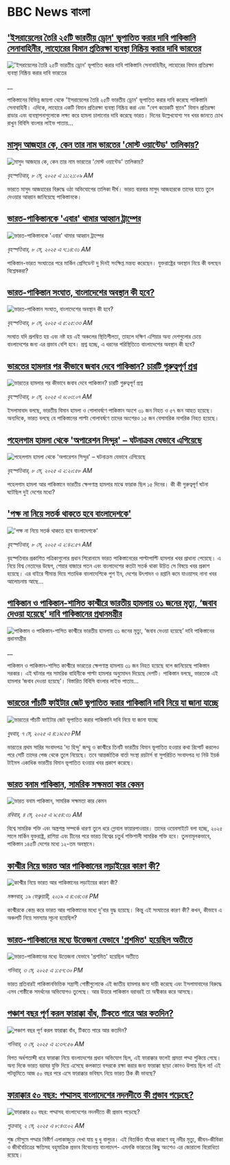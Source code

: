 # BBC News বাংলা## ['ইসরায়েলের তৈরি ২৫টি ভারতীয় ড্রোন' ভূপাতিত করার দাবি পাকিস্তানি সেনাবাহিনীর, লাহোরের বিমান প্রতিরক্ষা ব্যবস্থা নিষ্ক্রিয় করার দাবি ভারতের](https://www.bbc.co.uk/bengali/live/crk2mmmrejyt?at_campaign=githubrss)!['ইসরায়েলের তৈরি ২৫টি ভারতীয় ড্রোন' ভূপাতিত করার দাবি পাকিস্তানি সেনাবাহিনীর, লাহোরের বিমান প্রতিরক্ষা ব্যবস্থা নিষ্ক্রিয় করার দাবি ভারতের](https://ichef.bbci.co.uk/ace/standard/240/cpsprodpb/dc47/live/2418c3b0-2bf5-11f0-8f57-b7237f6a66e6.jpg)__পাকিস্তানের বিভিন্ন জায়গা থেকে 'ইসরায়েলের তৈরি ২৫টি ভারতীয় ড্রোন' ভূপাতিত করার দাবি করেছে পাকিস্তানি সেনাবাহিনী। এদিকে, লাহোরে একটি বিমান প্রতিরক্ষা ব্যবস্থা নিষ্ক্রিয় করা এবং "বেশ কয়েকটি স্থানে" বিমান প্রতিরক্ষা রাডার এবং ব্যবস্থাপনাগুলোকে লক্ষ্য করে হামলা চালানোর দাবি করেছে ভারত। দিনের উল্লেখযোগ্য সব খবর জানতে চোখ রাখুন বিবিসি বাংলার লাইভ পাতায়...## [মাসুদ আজহার কে, কেন তার নাম ভারতের 'মোস্ট ওয়ান্টেড' তালিকায়?](https://www.bbc.com/bengali/articles/ce82dy1jm7yo?at_campaign=githubrss)![মাসুদ আজহার কে, কেন তার নাম ভারতের 'মোস্ট ওয়ান্টেড' তালিকায়?](https://ichef.bbci.co.uk/ace/standard/240/cpsprodpb/b0c2/live/45362af0-2bdd-11f0-b26b-ab62c890638b.jpg)_বৃহস্পতিবার, ৮ মে, ২০২৫ এ ১১:২১:০৯ AM_ভারতে মাসুদ আজহারের বিরুদ্ধে ওঠা অভিযোগের তালিকা দীর্ঘ। ভারত বারবার মাসুদ আজহারকে তাদের হাতে তুলে দেওয়ার আহ্বান জানিয়েছে পাকিস্তানকে।## [ভারত-পাকিস্তানকে 'এবার' থামার আহ্বান ট্রাম্পের ](https://www.bbc.com/bengali/articles/c0ln88kx06ro?at_campaign=githubrss)![ভারত-পাকিস্তানকে 'এবার' থামার আহ্বান ট্রাম্পের ](https://ichef.bbci.co.uk/ace/standard/240/cpsprodpb/85c7/live/054fa720-2bd5-11f0-8f57-b7237f6a66e6.jpg)_বৃহস্পতিবার, ৮ মে, ২০২৫ এ ৭:১৪:৩১ AM_পাকিস্তান-ভারত সংঘাতের পরে মার্কিন প্রেসিডেন্ট দু দিনই সংক্ষিপ্ত মন্তব্য করেছেন। যুক্তরাষ্ট্রের অবস্থান নিয়ে কী বলছেন বিশ্লেষকরা?## [ভারত-পাকিস্তান সংঘাত, বাংলাদেশের অবস্থান কী হবে?](https://www.bbc.com/bengali/articles/cgrgrv14179o?at_campaign=githubrss)![ভারত-পাকিস্তান সংঘাত, বাংলাদেশের অবস্থান কী হবে?](https://ichef.bbci.co.uk/ace/standard/240/cpsprodpb/1655/live/30d55060-2b8b-11f0-8f57-b7237f6a66e6.jpg)_বৃহস্পতিবার, ৮ মে, ২০২৫ এ ৫:২৫:৩৩ AM_সংঘাত যদি প্রলম্বিত হয় এবং নষ্ট হয় এই অঞ্চলের স্থিতিশীলতা, তাহলে দক্ষিণ এশিয়ার অন্য দেশগুলোর চেয়ে বাংলাদেশের জন্য এর প্রভাব বেশি হবে। প্রশ্ন হচ্ছে, এ ধরনের পরিস্থিতিতে বাংলাদেশের অবস্থান কী হবে?## [ভারতের হামলার পর কীভাবে জবাব দেবে  পাকিস্তান? চারটি গুরুত্বপূর্ণ প্রশ্ন](https://www.bbc.com/bengali/articles/cn4w44wz9ylo?at_campaign=githubrss)![ভারতের হামলার পর কীভাবে জবাব দেবে  পাকিস্তান? চারটি গুরুত্বপূর্ণ প্রশ্ন](https://ichef.bbci.co.uk/ace/standard/240/cpsprodpb/2db6/live/8dd210a0-2bb3-11f0-b26b-ab62c890638b.jpg)_বৃহস্পতিবার, ৮ মে, ২০২৫ এ ৬:০৩:০৭ AM_ইসলামাবাদ বলছে, ভারতীয় বিমান হামলা ও গোলাবর্ষণে পাকিস্তান অংশে ৩১ জন নিহত ও ৫৭ জন আহত হয়েছে। অন্যদিকে, ভারত বলছে যে পাকিস্তানের পাল্টা গোলাবর্ষণে তাদের অংশেরও ১৫ জন বেসামরিক নাগরিক নিহত হয়েছে।## [পহেলগাম হামলা থেকে 'অপারেশন সিন্দুর' – ঘটনাক্রম যেভাবে এগিয়েছে](https://www.bbc.com/bengali/articles/c62x2047z1go?at_campaign=githubrss)![পহেলগাম হামলা থেকে 'অপারেশন সিন্দুর' – ঘটনাক্রম যেভাবে এগিয়েছে](https://ichef.bbci.co.uk/ace/standard/240/cpsprodpb/32e4/live/40dcf420-2b47-11f0-b26b-ab62c890638b.jpg)_বৃহস্পতিবার, ৮ মে, ২০২৫ এ ২:২০:৫৮ AM_পহেলগাম হামলা আর পাকিস্তানে ভারতীয় ক্ষেপণাস্ত্র হামলার মাঝে ফারাক ছিল ১৫ দিনের। কী কী গুরুত্বপূর্ণ ঘটনা ঘটেছিল দুই দেশের মধ্যে?## ['পক্ষ না নিয়ে সতর্ক থাকতে হবে বাংলাদেশকে'](https://www.bbc.com/bengali/articles/c89g943l87do?at_campaign=githubrss)!['পক্ষ না নিয়ে সতর্ক থাকতে হবে বাংলাদেশকে'](https://ichef.bbci.co.uk/ace/standard/240/cpsprodpb/0628/live/b4be2300-2bb5-11f0-b9f3-5967e5834e8d.jpg)_বৃহস্পতিবার, ৮ মে, ২০২৫ এ ২:৪২:৫৭ AM_বৃহস্পতিবার প্রকাশিত পত্রিকাগুলোর প্রধান শিরোনামে ভারত পাকিস্তানেরের পাল্টাপাল্টি হামলার খবর প্রাধান্য পেয়েছে। এ নিয়ে বিশ্ব নেতাদের উদ্বেগ, শেয়ার বাজারে পতন এবং বাংলাদেশের কতটা সতর্ক থাকা উচিত সে বিষয়ে খবর প্রকাশ হয়েছে। এর বাইরে সীমান্ত দিয়ে শতাধিক বাংলাদেশিকে পুশ ইন, দেশের উৎপাদন ও রপ্তানি কমে যাওয়াসহ নানা খবর আলোচনায় আছে...## [পাকিস্তান ও পাকিস্তান-শাসিত কাশ্মীরে ভারতীয় হামলায় ৩১ জনের মৃত্যু, ‘জবাব দেওয়া হয়েছে’ দাবি পাকিস্তানের প্রধানমন্ত্রীর](https://www.bbc.co.uk/bengali/live/cvgpgwrnkeyt?at_campaign=githubrss)![পাকিস্তান ও পাকিস্তান-শাসিত কাশ্মীরে ভারতীয় হামলায় ৩১ জনের মৃত্যু, ‘জবাব দেওয়া হয়েছে’ দাবি পাকিস্তানের প্রধানমন্ত্রীর](https://ichef.bbci.co.uk/ace/standard/240/cpsprodpb/20fe/live/90ed1410-2b36-11f0-8ff1-59f5dcf8e9f5.jpg)__পাকিস্তান ও পাকিস্তান-শাসিত কাশ্মীরে ভারতের ক্ষেপণাস্ত্র হামলায় ৩১ জন নিহত হয়েছে বলে জানিয়েছে পাকিস্তান সরকার। এই ঘটনার পর সামরিক বাহিনীকে পাল্টা হামলার অনুমোদন দিয়েছে দেশটি। পাকিস্তান বলছে,  ভারতকে এই হামলার ‘জবাব দেওয়া হয়েছে’। বিস্তারিত বিবিসি বাংলার লাইভ পাতায়...## [ভারতের পাঁচটি ফাইটার জেট ভূপাতিত করার পাকিস্তানি দাবি নিয়ে যা জানা যাচ্ছে](https://www.bbc.com/bengali/articles/cz6d674pdqeo?at_campaign=githubrss)![ভারতের পাঁচটি ফাইটার জেট ভূপাতিত করার পাকিস্তানি দাবি নিয়ে যা জানা যাচ্ছে](https://ichef.bbci.co.uk/ace/standard/240/cpsprodpb/6125/live/717e06d0-2b53-11f0-b26b-ab62c890638b.jpg)_বুধবার, ৭ মে, ২০২৫ এ ৪:১৯:৫৩ PM_ভারতের প্রথম সারির সংবাদপত্র 'দ্য হিন্দু' জম্মু ও কাশ্মীরে তিনটি ভারতীয় বিমান ভূপাতিত হওয়ার কথা রিপোর্ট করলেও পরে সেটি তাদের পেজ থেকে তুলে নিয়েছে। তবে আন্তর্জাতিক বার্তা সংস্থা রয়টার্স বা সুপরিচিত সংবাদপত্র দ্য নিউ ইয়র্ক টাইমস একাধিক ভারতীয় বিমান ভূপাতিত হওয়ার খবর প্রকাশ করেছে।## [ভারত বনাম পাকিস্তান, সামরিক সক্ষমতা কার কেমন ](https://www.bbc.com/bengali/articles/c62gm3y9dl1o?at_campaign=githubrss)![ভারত বনাম পাকিস্তান, সামরিক সক্ষমতা কার কেমন ](https://ichef.bbci.co.uk/ace/standard/240/cpsprodpb/b45e/live/e470bad0-268e-11f0-b26b-ab62c890638b.jpg)_রবিবার, ৪ মে, ২০২৫ এ ৯:৫৪:৩১ AM_বিশ্বে সামরিক শক্তি এবং অস্ত্রশস্ত্র সম্পর্কে ধারণা তুলে ধরে গ্লোবাল ফায়ারপাওয়ার। তাদের ওয়েবসাইটে বলা হচ্ছে, ২০২৫ সালে মার্কিন যুক্তরাষ্ট্র, রাশিয়া এবং চীনের পরে ভারত বিশ্বের চতুর্থ শক্তিশালী সামরিক শক্তি হবে। তুলনামূলকভাবে, পাকিস্তান ১৪৫টি দেশের মধ্যে ১২-তম অবস্থানে।## [কাশ্মীর নিয়ে ভারত আর পাকিস্তানের লড়াইয়ের কারণ কী?](https://www.bbc.com/bengali/news-47292738?at_campaign=githubrss)![কাশ্মীর নিয়ে ভারত আর পাকিস্তানের লড়াইয়ের কারণ কী?](https://ichef.bbci.co.uk/ace/standard/240/cpsprodpb/E2EA/production/_105709085__105648048_hi052329226.jpg)_মঙ্গলবার, ১৯ ফেব্রুয়ারী, ২০১৯ এ ৪:৩৪:৩৪ PM_কাশ্মীরকে কেন্দ্র করে ভারত আর পাকিস্তানের মধ্যে দু'বার যুদ্ধ হয়েছে। কিন্তু এই সংঘাতের কারণ কী? কখন, কীভাবে এ অঞ্চলটি নিয়ে সমস্যার সূচনা হয়েছিল?## [ভারত-পাকিস্তানের মধ্যে উত্তেজনা যেভাবে 'প্রশমিত' হয়েছিল অতীতে](https://www.bbc.com/bengali/articles/c3v9qwpn4dko?at_campaign=githubrss)![ভারত-পাকিস্তানের মধ্যে উত্তেজনা যেভাবে 'প্রশমিত' হয়েছিল অতীতে](https://ichef.bbci.co.uk/ace/standard/240/cpsprodpb/16bf/live/62bfada0-2802-11f0-8c66-ebf25fc2cfef.jpg)_শনিবার, ৩ মে, ২০২৫ এ ১:৫৭:৩০ PM_ভারত প্রতিবারই পাকিস্তানভিত্তিক সন্ত্রাসী গোষ্ঠীগুলোকে এই জাতীয় হামলার জন্য দায়ী করেছে এবং ইসলামাবাদের বিরুদ্ধে এসব গোষ্ঠীকে সমর্থনের অভিযোগও তুলেছে। আর উত্তরে পাকিস্তান বরাবরই তা অস্বীকার করে আসছে।## [পঞ্চাশ বছর পূর্ণ করল ফারাক্কা বাঁধ, টিকতে পারে আর কতদিন?](https://www.bbc.com/bengali/articles/cly1j90y6dvo?at_campaign=githubrss)![পঞ্চাশ বছর পূর্ণ করল ফারাক্কা বাঁধ, টিকতে পারে আর কতদিন?](https://ichef.bbci.co.uk/ace/standard/240/cpsprodpb/9f66/live/07258490-266f-11f0-af27-090e238d1774.jpg)_শনিবার, ৩ মে, ২০২৫ এ ২:৩৭:৫৬ AM_বিগত অর্ধশতাব্দী ধরে ফারাক্কা নিয়ে বাংলাদেশের প্রধান অভিযোগ ছিল, এই ফারাক্কার ফলেই প্রমত্তা পদ্মা শুকিয়ে গেছে। অন্য দিকে  ভারত বরাবর যুক্তি দিয়ে এসেছে কলকাতা বন্দরকে রক্ষা করার জন্য ফারাক্কা ছাড়া কোনও উপায় ছিল না! এই পটভূমিতে আজ ৫০ বছর পরে এসে ফারাক্কার ভবিষ্যৎ নিয়ে ভারত ঠিক কী ভাবছে?## [ফারাক্কার ৫০ বছর: পদ্মাসহ বাংলাদেশের নদনদীতে কী প্রভাব পড়েছে? ](https://www.bbc.com/bengali/articles/cedy72927lyo?at_campaign=githubrss)![ফারাক্কার ৫০ বছর: পদ্মাসহ বাংলাদেশের নদনদীতে কী প্রভাব পড়েছে? ](https://ichef.bbci.co.uk/ace/standard/240/cpsprodpb/b0b8/live/a824b9b0-26c4-11f0-8c66-ebf25fc2cfef.jpg)_শুক্রবার, ২ মে, ২০২৫ এ ৮:৪৩:০২ AM_শুষ্ক মৌসুমে পদ্মার বিস্তীর্ণ এলাকাজুড়ে দেখা যায় ধু ধু বালুচর। এই বিতর্কিত বাঁধের কারণে বহু নদীর মৃত্যু, জীবন-জীবিকা ও জীববৈচিত্রের ক্ষতিসহ বহুমাত্রিক প্রভাব বিবেচনায় বাংলাদেশ- এমনকি ভারতের কিছু অংশেও এর জোরালো বিরোধিতা রয়েছে।